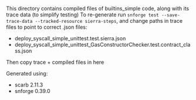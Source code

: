 This directory contains compiled files of builtins_simple code, along with its trace data (to simplify testing)
To re-generate run `snforge test --save-trace-data --tracked-resource sierra-steps`, and change paths in trace files to point to correct .json files:
- deploy_syscall_simple_unittest.test.sierra.json
- deploy_syscall_simple_unittest_GasConstructorChecker.test.contract_class.json

Then copy trace + compiled files in here

Generated using:
- scarb 2.11.3
- snforge 0.39.0

